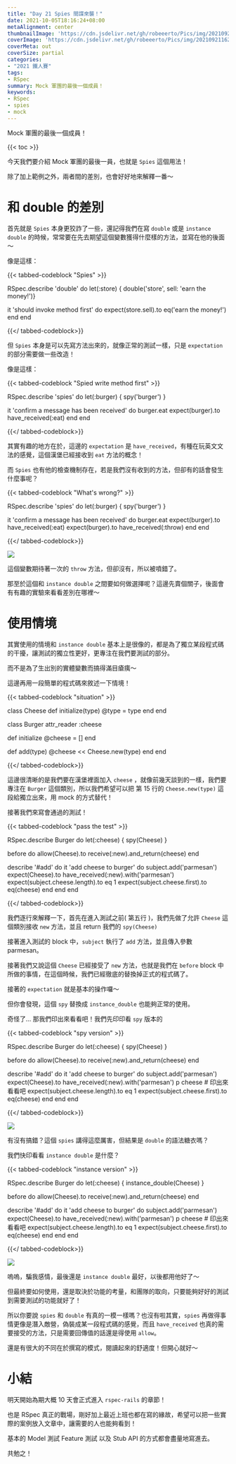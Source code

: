 ```yaml
---
title: "Day 21 Spies 間諜來襲！"
date: 2021-10-05T18:16:24+08:00
metaAlignment: center
thumbnailImage: 'https://cdn.jsdelivr.net/gh/robeeerto/Pics/img/202109211620030.png'
coverImage: 'https://cdn.jsdelivr.net/gh/robeeerto/Pics/img/202109211620030.png' 
coverMeta: out
coverSize: partial
categories:
- "2021 鐵人賽"
tags:
- RSpec
summary: Mock 軍團的最後一個成員！
keywords:
- RSpec
- spies
- mock
---
```


Mock 軍團的最後一個成員！
<!--more-->
{{< toc >}}

今天我們要介紹 Mock 軍團的最後一員，也就是 `Spies` 這個用法！

除了加上範例之外，兩者間的差別，也會好好地來解釋一番～

# 和 double 的差別

首先就是 `Spies` 本身更狡詐了一些，還記得我們在寫 `double` 或是 `instance double` 的時候，常常要在先去期望這個變數獲得什麼樣的方法，並寫在他的後面～

像是這樣：

{{< tabbed-codeblock "Spies" >}}
<!-- tab ruby -->
RSpec.describe 'double' do
  let(:store) { double('store', sell: 'earn the money!')}
  
  it 'should invoke method first' do
    expect(store.sell).to eq('earn the money!')
  end
end
<!-- endtab -->
{{</ tabbed-codeblock>}}

但 `Spies` 本身是可以先寫方法出來的，就像正常的測試一樣，只是 `expectation` 的部分需要做一些改造！

像是這樣：

{{< tabbed-codeblock "Spied write method first" >}}
<!-- tab ruby -->
RSpec.describe 'spies' do
  let(:burger) { spy('burger') }
  
  it 'confirm a message has been received' do
    burger.eat
    expect(burger).to have_received(:eat)
  end
end
<!-- endtab -->
{{</ tabbed-codeblock>}}

其實有趣的地方在於，這邊的 `expectation` 是 `have_received`，有種在玩英文文法的感覺，這個漢堡已經接收到 `eat` 方法的概念！

而 `Spies` 也有他的檢查機制存在，若是我們沒有收到的方法，但卻有的話會發生什麼事呢？

{{< tabbed-codeblock "What's wrong?" >}}
<!-- tab ruby -->
RSpec.describe 'spies' do
  let(:burger) { spy('burger') }
  
  it 'confirm a message has been received' do
    burger.eat
    expect(burger).to have_received(:eat)
    expect(burger).to have_received(:throw)
  end
end
<!-- endtab -->
{{</ tabbed-codeblock>}}

![](https://cdn.jsdelivr.net/gh/robeeerto/Pics/img/202110051819719.png)


這個變數期待著一次的 `throw` 方法，但卻沒有，所以被噴錯了。

那至於這個和 `instance double` 之間要如何做選擇呢？這邊先賣個關子，後面會有有趣的實驗來看看差別在哪裡～

# 使用情境

其實使用的情境和 `instance double` 基本上是很像的，都是為了獨立某段程式碼的干擾，讓測試的獨立性更好，更專注在我們要測試的部分。

而不是為了生出別的實體變數而搞得滿目瘡痍～

這邊再用一段簡單的程式碼來敘述一下情境！


{{< tabbed-codeblock "situation" >}}
<!-- tab ruby -->
class Cheese
  def initialize(type)
    @type = type
  end
end

class Burger
  attr_reader :cheese
  
  def initialize
    @cheese = []
  end
  
  def add(type)
    @cheese << Cheese.new(type)
  end
end
<!-- endtab -->
{{</ tabbed-codeblock>}}

這邊很清晰的是我們要在漢堡裡面加入 `cheese` ，就像前幾天談到的一樣，我們要專注在 `Burger` 這個類別，所以我們希望可以把 第 15 行的 `Cheese.new(type)` 這段給獨立出來，用 mock 的方式替代！

接著我們來寫會通過的測試！

{{< tabbed-codeblock "pass the test" >}}
<!-- tab ruby -->
RSpec.describe Burger do
  let(:cheese) { spy(Cheese) }
  
  before do
    allow(Cheese).to receive(:new).and_return(cheese)
  end
  
  describe '#add' do
    it 'add cheese to burger' do
      subject.add('parmesan')
      expect(Cheese).to have_received(:new).with('parmesan')
      expect(subject.cheese.length).to eq 1
      expect(subject.cheese.first).to eq(cheese)
    end
  end
end
<!-- endtab -->
{{</ tabbed-codeblock>}}

我們逐行來解釋一下，首先在進入測試之前( 第五行 )，我們先做了允許 `Cheese` 這個類別接收 `new` 方法，並且 return 我們的 `spy(Cheese)`

接著進入測試的 block 中，`subject` 執行了 `add` 方法，並且傳入參數 parmesan。

接著我們又說這個 `Cheese` 已經接受了 `new` 方法，也就是我們在 `before` block 中所做的事情，在這個時候，我們已經徹底的替換掉正式的程式碼了。

接著的 `expectation` 就是基本的操作囉～

但你會發現，這個 `spy` 替換成 `instance_double` 也能夠正常的使用。

奇怪了... 那我們印出來看看吧！我們先印印看 `spy` 版本的


{{< tabbed-codeblock "spy version" >}}
<!-- tab ruby -->
RSpec.describe Burger do
  let(:cheese) { spy(Cheese) }
  
  before do
    allow(Cheese).to receive(:new).and_return(cheese)
  end
  
  describe '#add' do
    it 'add cheese to burger' do
      subject.add('parmesan')
      expect(Cheese).to have_received(:new).with('parmesan')
      p cheese # 印出來看看吧
      expect(subject.cheese.length).to eq 1
      expect(subject.cheese.first).to eq(cheese)
    end
  end
end
<!-- endtab -->
{{</ tabbed-codeblock>}}

![](https://cdn.jsdelivr.net/gh/robeeerto/Pics/img/202110051820282.png)

有沒有搞錯？這個 `spies` 講得這麼厲害，但結果是 `double` 的語法糖衣嗎？

我們快印看看 `instance double` 是什麼？


{{< tabbed-codeblock "instance version" >}}
<!-- tab ruby -->
RSpec.describe Burger do
  let(:cheese) { instance_double(Cheese) }
  
  before do
    allow(Cheese).to receive(:new).and_return(cheese)
  end
  
  describe '#add' do
    it 'add cheese to burger' do
      subject.add('parmesan')
      expect(Cheese).to have_received(:new).with('parmesan')
      p cheese # 印出來看看吧
      expect(subject.cheese.length).to eq 1
      expect(subject.cheese.first).to eq(cheese)
    end
  end
end
<!-- endtab -->
{{</ tabbed-codeblock>}}

![](https://cdn.jsdelivr.net/gh/robeeerto/Pics/img/202110051821216.png)

嗚嗚，騙我感情，最後還是 `instance double` 最好，以後都用他好了～

但最終要如何使用，還是取決於功能的考量，和團隊的取向，只要能夠好好的測試到需要測試的功能就好了！

所以你要說 `spies` 和 `double` 有真的一模一樣嗎？也沒有啦其實，`spies` 再做得事情更像是潛入敵營，偽裝成某一段程式碼的感覺，而且 `have_received` 也真的需要接受的方法，只是需要回傳值的話還是得使用 `allow`。

還是有很大的不同在於撰寫的模式，閱讀起來的舒適度！但開心就好～

# 小結

明天開始為期大概 10 天會正式進入 `rspec-rails` 的章節！

也是 RSpec 真正的戰場，剛好加上最近上班也都在寫的緣故，希望可以把一些實際的案例放入文章中，讓需要的人也能夠看到！

基本的 Model 測試 Feature 測試 以及 Stub API 的方式都會盡量地寫進去。

共勉之！
